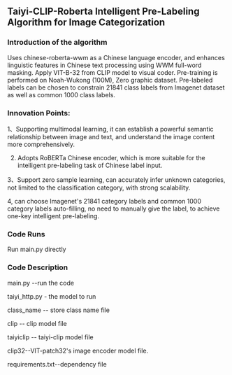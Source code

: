 ## Taiyi-CLIP-Roberta Intelligent Pre-Labeling Algorithm for Image Categorization

### **Introduction of the algorithm**

Uses chinese-roberta-wwm as a Chinese language encoder, and enhances linguistic features in Chinese text processing using WWM full-word masking. Apply VIT-B-32 from CLIP model to visual coder. Pre-training is performed on Noah-Wukong (100M), Zero graphic dataset. Pre-labeled labels can be chosen to constrain 21841 class labels from Imagenet dataset as well as common 1000 class labels.

### **Innovation Points:**

1、Supporting multimodal learning, it can establish a powerful semantic relationship between image and text, and understand the image content more comprehensively.

2. Adopts RoBERTa Chinese encoder, which is more suitable for the intelligent pre-labeling task of Chinese label input.

3、Support zero sample learning, can accurately infer unknown categories, not limited to the classification category, with strong scalability.

4, can choose Imagenet's 21841 category labels and common 1000 category labels auto-filling, no need to manually give the label, to achieve one-key intelligent pre-labeling.

### **Code Runs**

Run main.py directly

### **Code Description**

main.py --run the code	

taiyi_http.py - the model to run

class_name -- store class name file	

clip -- clip model file

taiyiclip -- taiyi-clip model file

clip32--VIT-patch32's image encoder model file.

requirements.txt--dependency file

	

	
